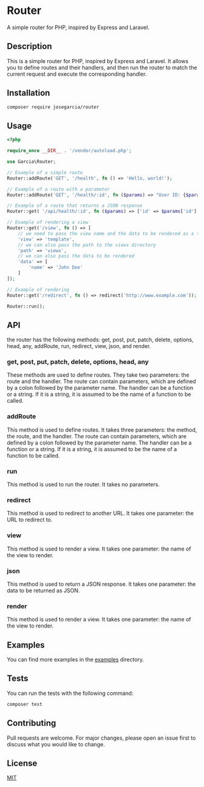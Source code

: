 # Router
A simple router for PHP, inspired by Express and Laravel.

## Description
This is a simple router for PHP, inspired by Express and Laravel. It allows you to define routes and their handlers, and then run the router to match the current request and execute the corresponding handler.

## Installation
```bash
composer require josegarcia/router
```

## Usage

```php
<?php

require_once __DIR__ . '/vendor/autoload.php';

use Garcia\Router;

// Example of a simple route
Router::addRoute('GET', '/health', fn () => 'Hello, world!');

// Example of a route with a parameter
Router::addRoute('GET', '/health/:id', fn ($params) => "User ID: {$params['id']}");

// Example of a route that returns a JSON response
Router::get( '/api/health/:id', fn ($params) => ['id' => $params['id'], 'name' => 'John Doe', 'email' => 'john@example.com']);

// Example of rendering a view
Router::get('/view', fn () => [
    // we need to pass the view name and the data to be rendered as a template
    'view' => 'template',
    // we can also pass the path to the views directory
    'path' => 'views',
    // we can also pass the data to be rendered
    'data' => [
        'name' => 'John Doe'
    ]
]);

// Example of rendering
Router::get('/redirect', fn () => redirect('http://www.example.com'));

Router::run();
```

## API
the router has the following methods:
get, post, put, patch, delete, options, head, any, addRoute, run, redirect, view, json, and render.

### get, post, put, patch, delete, options, head, any
These methods are used to define routes. They take two parameters: the route and the handler. The route can contain parameters, which are defined by a colon followed by the parameter name. The handler can be a function or a string. If it is a string, it is assumed to be the name of a function to be called.

### addRoute
This method is used to define routes. It takes three parameters: the method, the route, and the handler. The route can contain parameters, which are defined by a colon followed by the parameter name. The handler can be a function or a string. If it is a string, it is assumed to be the name of a function to be called.

### run
This method is used to run the router. It takes no parameters.

### redirect
This method is used to redirect to another URL. It takes one parameter: the URL to redirect to.

### view
This method is used to render a view. It takes one parameter: the name of the view to render.

### json
This method is used to return a JSON response. It takes one parameter: the data to be returned as JSON.

### render
This method is used to render a view. It takes one parameter: the name of the view to render.

## Examples
You can find more examples in the [examples](examples) directory.

## Tests
You can run the tests with the following command:
```bash
composer test
```

## Contributing
Pull requests are welcome. For major changes, please open an issue first to discuss what you would like to change.

## License
[MIT](LICENSE)
```
